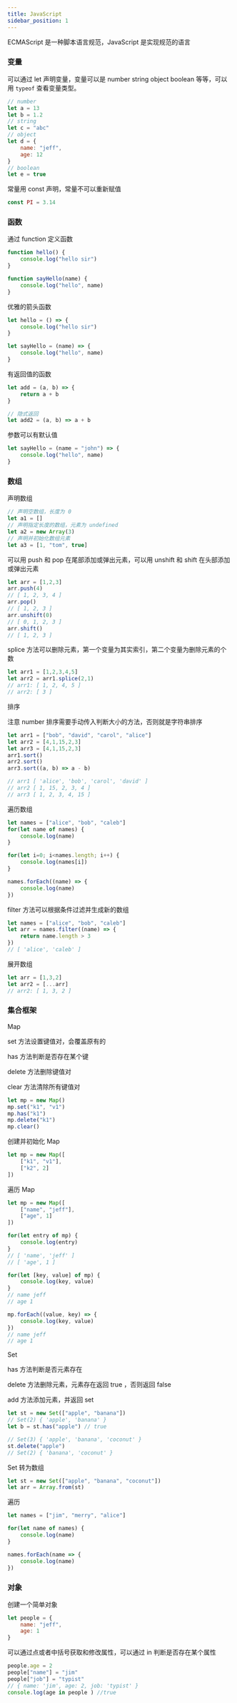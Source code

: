 ```yaml
---
title: JavaScript
sidebar_position: 1
---
```



ECMAScript 是一种脚本语言规范，JavaScript 是实现规范的语言

### 变量

可以通过 let 声明变量，变量可以是 number string object boolean 等等，可以用 `typeof` 查看变量类型。

```js
// number
let a = 13
let b = 1.2
// string
let c = "abc"
// object
let d = {
    name: "jeff",
    age: 12
}
// boolean
let e = true
```

常量用 const 声明，常量不可以重新赋值

```js
const PI = 3.14
```

### 函数

通过 function 定义函数

```js
function hello() {
    console.log("hello sir")
}

function sayHello(name) {
    console.log("hello", name)
}
```

优雅的箭头函数

```js
let hello = () => {
    console.log("hello sir")
}

let sayHello = (name) => {
    console.log("hello", name)
}
```

有返回值的函数

```js
let add = (a, b) => {
    return a + b
}

// 隐式返回
let add2 = (a, b) => a + b
```

参数可以有默认值

```js
let sayHello = (name = "john") => {
    console.log("hello", name)
}
```

### 数组

声明数组

```js
// 声明空数组，长度为 0 
let a1 = []
// 声明指定长度的数组，元素为 undefined
let a2 = new Array(3)
// 声明并初始化数组元素
let a3 = [1, "tom", true]
```

可以用 push 和 pop 在尾部添加或弹出元素，可以用 unshift 和 shift 在头部添加或弹出元素

```js
let arr = [1,2,3]
arr.push(4)
// [ 1, 2, 3, 4 ]
arr.pop()
// [ 1, 2, 3 ]
arr.unshift(0)
// [ 0, 1, 2, 3 ]
arr.shift()
// [ 1, 2, 3 ]
```

splice 方法可以删除元素，第一个变量为其实索引，第二个变量为删除元素的个数

```js
let arr1 = [1,2,3,4,5]
let arr2 = arr1.splice(2,1)
// arr1: [ 1, 2, 4, 5 ]
// arr2: [ 3 ]
```

排序

注意 number 排序需要手动传入判断大小的方法，否则就是字符串排序

```js
let arr1 = ["bob", "david", "carol", "alice"]
let arr2 = [4,1,15,2,3]
let arr3 = [4,1,15,2,3]
arr1.sort()
arr2.sort()
arr3.sort((a, b) => a - b)

// arr1 [ 'alice', 'bob', 'carol', 'david' ]
// arr2 [ 1, 15, 2, 3, 4 ]
// arr3 [ 1, 2, 3, 4, 15 ]
```

遍历数组

```js
let names = ["alice", "bob", "caleb"]
for(let name of names) {
    console.log(name)
}

for(let i=0; i<names.length; i++) {
    console.log(names[i])
}

names.forEach((name) => {
    console.log(name)
})
```

filter 方法可以根据条件过滤并生成新的数组

```js
let names = ["alice", "bob", "caleb"]
let arr = names.filter((name) => {
    return name.length > 3
})
// [ 'alice', 'caleb' ]
```

展开数组

```js
let arr = [1,3,2]
let arr2 = [...arr]
// arr2: [ 1, 3, 2 ]
```




### 集合框架

Map

set 方法设置键值对，会覆盖原有的  

has 方法判断是否存在某个键  

delete 方法删除键值对  

clear 方法清除所有键值对  

```js
let mp = new Map()
mp.set("k1", "v1")
mp.has("k1")
mp.delete("k1")
mp.clear()
```

创建并初始化 Map


```js
let mp = new Map([
    ["k1", "v1"],
    ["k2", 2]
])
```

遍历 Map

```js
let mp = new Map([
    ["name", "jeff"],
    ["age", 1]
])

for(let entry of mp) {
    console.log(entry)
}
// [ 'name', 'jeff' ]
// [ 'age', 1 ]

for(let [key, value] of mp) {
    console.log(key, value)
}
// name jeff
// age 1

mp.forEach((value, key) => {
    console.log(key, value)
})
// name jeff
// age 1
```

Set

has 方法判断是否元素存在

delete 方法删除元素，元素存在返回 true ，否则返回 false

add 方法添加元素，并返回 set

```js
let st = new Set(["apple", "banana"])
// Set(2) { 'apple', 'banana' }
let b = st.has("apple") // true

// Set(3) { 'apple', 'banana', 'coconut' }
st.delete("apple")
// Set(2) { 'banana', 'coconut' }
```

Set 转为数组

```js
let st = new Set(["apple", "banana", "coconut"])
let arr = Array.from(st)
```

遍历

```js
let names = ["jim", "merry", "alice"]

for(let name of names) {
    console.log(name)
}

names.forEach(name => {
    console.log(name)
})
```

### 对象

创建一个简单对象

```js
let people = {
    name: "jeff",
    age: 1
}
```

可以通过点或者中括号获取和修改属性，可以通过 in 判断是否存在某个属性

```js
people.age = 2
people["name"] = "jim"
people["job"] = "typist"
// { name: 'jim', age: 2, job: 'typist' }
console.log(age in people ) //true
```









